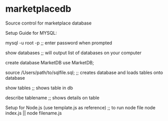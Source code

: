 # marketplacedb
Source control for marketplace database

Setup Guide for MYSQL: 

mysql -u root -p
;; enter password when prompted

show databases
;; will output list of databases on your computer

create database MarketDB
use MarketDB;

source /Users/path/to/sqlfile.sql;
;; creates database and loads tables onto database

show tables
;; shows table in db

describe tablename
;; shows details on table


Setup for Node.js (use template.js as reference)
;; to run node file 
node index.js || node filename.js

